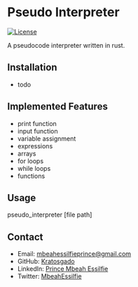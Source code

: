 # Pseudo Interpreter

[![License](https://img.shields.io/badge/license-MIT-blue.svg)](LICENSE)

A pseudocode interpreter written in rust.

## Installation

- todo

## Implemented Features

- print function
- input function
- variable assignment
- expressions
- arrays
- for loops
- while loops
- functions

## Usage

pseudo_interpreter [file path]

## Contact

- Email: [mbeahessilfieprince@gmail.com](mailto:mbeahessilfieprince@gmail.com)
- GitHub: [Kratosgado](https://github.com/Kratosgado)
- LinkedIn: [Prince Mbeah Essilfie](https://www.linkedin.com/in/prince-mbeah-essilfie-6bb0b5231)
- Twitter: [MbeahEssilfie](https://twitter.com/MbeahEssilfie)

